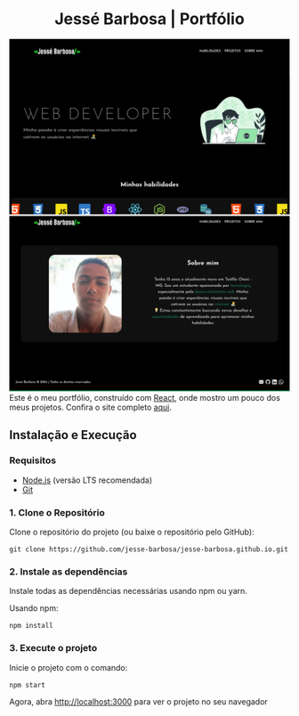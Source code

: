 <h1 align="center">Jessé Barbosa | Portfólio</h1>

[![Site Preview](/public/assets/projectPrints/portfolioPrint.png)](https://jesse-barbosa.github.io/)
[![Site Preview](/public/assets/projectPrints/portfolioPrint2.png)](https://jesse-barbosa.github.io/)
Este é o meu portfólio, construído com [React](https://react.dev/), onde mostro um pouco dos meus projetos. Confira o site completo [aqui](https://jesse-barbosa.github.io/).

## Instalação e Execução

### Requisitos  

- [Node.js](https://nodejs.org/en/download) (versão LTS recomendada)
- [Git](https://git-scm.com/downloads)

### 1. Clone o Repositório
Clone o repositório do projeto (ou baixe o repositório pelo GitHub):

    git clone https://github.com/jesse-barbosa/jesse-barbosa.github.io.git

### 2. Instale as dependências
Instale todas as dependências necessárias usando npm ou yarn.  

Usando npm:

    npm install

### 3. Execute o projeto
Inicie o projeto com o comando:

    npm start

Agora, abra [http://localhost:3000](http://localhost:3000) para ver o projeto no seu navegador